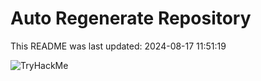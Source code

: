 # Auto Regenerate Repository

This README was last updated: 2024-08-17 11:51:19

 ![TryHackMe](https://tryhackme.com/badge/533634)